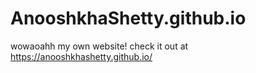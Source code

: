 # AnooshkhaShetty.github.io
wowaoahh my own website! check it out at https://anooshkhashetty.github.io/
